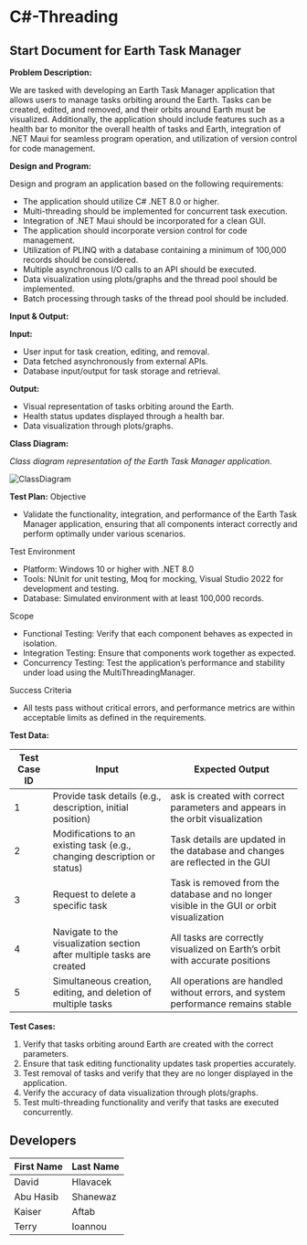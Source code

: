 # C#-Threading

## Start Document for Earth Task Manager

**Problem Description:**

We are tasked with developing an Earth Task Manager application that allows users to manage tasks orbiting around the Earth. Tasks can be created, edited, and removed, and their orbits around Earth must be visualized. Additionally, the application should include features such as a health bar to monitor the overall health of tasks and Earth, integration of .NET Maui for seamless program operation, and utilization of version control for code management.

**Design and Program:**

Design and program an application based on the following requirements:
- The application should utilize C# .NET 8.0 or higher.
- Multi-threading should be implemented for concurrent task execution.
- Integration of .NET Maui should be incorporated for a clean GUI.
- The application should incorporate version control for code management.
- Utilization of PLINQ with a database containing a minimum of 100,000 records should be considered.
- Multiple asynchronous I/O calls to an API should be executed.
- Data visualization using plots/graphs and the thread pool should be implemented.
- Batch processing through tasks of the thread pool should be included.

**Input & Output:**

**Input:**
- User input for task creation, editing, and removal.
- Data fetched asynchronously from external APIs.
- Database input/output for task storage and retrieval.

**Output:**
- Visual representation of tasks orbiting around the Earth.
- Health status updates displayed through a health bar.
- Data visualization through plots/graphs.

**Class Diagram:**

*Class diagram representation of the Earth Task Manager application.*

![ClassDiagram](https://github.com/TerryIoannou/C-Threading/assets/91316685/148912d3-72a6-49bc-a81f-36f0719a0aba)

**Test Plan:**
Objective
- Validate the functionality, integration, and performance of the Earth Task Manager application, ensuring that all components interact correctly and perform optimally under various scenarios.

Test Environment
- Platform: Windows 10 or higher with .NET 8.0
- Tools: NUnit for unit testing, Moq for mocking, Visual Studio 2022 for development and testing.
- Database: Simulated environment with at least 100,000 records.
  
Scope
- Functional Testing: Verify that each component behaves as expected in isolation.
- Integration Testing: Ensure that components work together as expected.
- Concurrency Testing: Test the application’s performance and stability under load using the MultiThreadingManager.
  
Success Criteria
- All tests pass without critical errors, and performance metrics are within acceptable limits as defined in the requirements.

**Test Data:**

| Test Case ID | Input | Expected Output |
|--------------|-------|-----------------|
| 1            | Provide task details (e.g., description, initial position)               | ask is created with correct parameters and appears in the orbit visualization             |
| 2            | Modifications to an existing task (e.g., changing description or status) | Task details are updated in the database and changes are reflected in the GUI             |
| 3            | Request to delete a specific task                                        | Task is removed from the database and no longer visible in the GUI or orbit visualization |
| 4            | Navigate to the visualization section after multiple tasks are created   | All tasks are correctly visualized on Earth’s orbit with accurate positions               |
| 5            | Simultaneous creation, editing, and deletion of multiple tasks           | All operations are handled without errors, and system performance remains stable          |

**Test Cases:**

1. Verify that tasks orbiting around Earth are created with the correct parameters.
2. Ensure that task editing functionality updates task properties accurately.
3. Test removal of tasks and verify that they are no longer displayed in the application.
4. Verify the accuracy of data visualization through plots/graphs.
5. Test multi-threading functionality and verify that tasks are executed concurrently.

## Developers

| First Name  | Last Name  |
|-------------|------------|
| David       | Hlavacek   |
| Abu Hasib   | Shanewaz   |
| Kaiser      | Aftab      |
| Terry      | Ioannou      |
